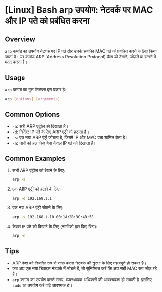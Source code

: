 # [Linux] Bash arp उपयोग: नेटवर्क पर MAC और IP पते को प्रबंधित करना

## Overview
`arp` कमांड का उपयोग नेटवर्क पर IP पते और उनके संबंधित MAC पते को प्रबंधित करने के लिए किया जाता है। यह कमांड ARP (Address Resolution Protocol) कैश को देखने, जोड़ने या हटाने में मदद करता है।

## Usage
`arp` कमांड का मूल सिंटैक्स इस प्रकार है:

```bash
arp [options] [arguments]
```

## Common Options
- `-a`: सभी ARP एंट्रीज़ को दिखाता है।
- `-d`: निर्दिष्ट IP पते के लिए ARP एंट्री को हटाता है।
- `-s`: एक नया ARP एंट्री जोड़ता है, जिसमें IP और MAC पता शामिल होता है।
- `-n`: नामों को हल किए बिना केवल IP पते को दिखाता है।

## Common Examples
1. सभी ARP एंट्रीज़ को देखने के लिए:
   ```bash
   arp -a
   ```

2. एक ARP एंट्री को हटाने के लिए:
   ```bash
   arp -d 192.168.1.1
   ```

3. एक नया ARP एंट्री जोड़ने के लिए:
   ```bash
   arp -s 192.168.1.10 00:1A:2B:3C:4D:5E
   ```

4. केवल IP पते को दिखाने के लिए (नामों को हल किए बिना):
   ```bash
   arp -n
   ```

## Tips
- ARP कैश को नियमित रूप से साफ़ करना नेटवर्क की सुरक्षा के लिए महत्वपूर्ण हो सकता है।
- जब आप एक नया डिवाइस नेटवर्क में जोड़ते हैं, तो सुनिश्चित करें कि आप सही MAC पता जोड़ रहे हैं।
- `arp` कमांड का उपयोग करते समय, व्यवस्थापक अधिकारों की आवश्यकता हो सकती है, इसलिए `sudo` का उपयोग करें यदि आवश्यक हो।